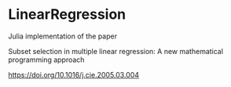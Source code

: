 # LinearRegression

Julia implementation of the paper

Subset selection in multiple linear regression: A new mathematical programming approach

https://doi.org/10.1016/j.cie.2005.03.004
